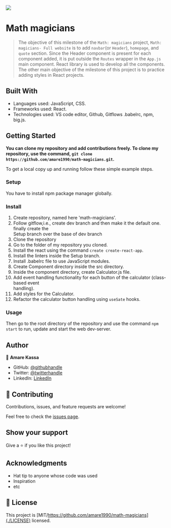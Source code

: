 ![](https://img.shields.io/badge/Microverse-blueviolet)

# Math magicians

> The objective of this milestone of the `Math: magicians` project, `Math: magicians- Full website` is to add `navbar`(or `Header`), `homepage`, and `quote` section. Since the Header component is present for each component added, it is put outside the `Routes` wrapper in the `App.js` main component. React library is used to develop all the components. The other main objective of the milestone of this project is to practice adding styles in React projects.


## Built With
- Languages used: JavaScript, CSS.
- Frameworks used: React.
- Technologies used: VS code editor, Github, Gitflows .babelrc, npm, big.js. 


## Getting Started

**You can clone my repository and add contributions freely. To clone my repository, use the command, `git clone https://github.com/amare1990/math-magicians.git`.**


To get a local copy up and running follow these simple example steps.

### Setup
You have to install npm package manager globally.

### Install
1. Create repository, named here 'math-magicians'.
2. Follow gitflow,i.e., create dev branch and then make it the default one. finally create the  
    Setup branch over the base of dev branch
3. Clone the repository
4. Go to the folder of my repository you cloned.
5. Install the react using the command `create create-react-app`.
6. Install the linters inside the Setup branch.
7. Install .babelrc file to use JavaScript modules.
8. Create Component directory inside the src directory.
9. Inside the component directory, create Calculator.js file.
10. Add event handling functionality for each button of the calculator (class-based event  
    handling).
11. Add styles for the Calculator.
12. Refactor the calculator button handling using `useSate` hooks.

### Usage
Then go to the root directory of the repository and use the command `npm start` to run, update and start the web dev-server.


## Author

👤 **Amare Kassa**

- GitHub: [@githubhandle](https://github.com/amare1990)
- Twitter: [@twitterhandle](https://twitter.com/twitterhandle)
- LinkedIn: [LinkedIn](https://linkedin.com/in/linkedinhandle)

## 🤝 Contributing

Contributions, issues, and feature requests are welcome!

Feel free to check the [issues page](https://github.com/amare1990/math-magicians/issues).

## Show your support

Give a ⭐️ if you like this project!

## Acknowledgments

- Hat tip to anyone whose code was used
- Inspiration
- etc

## 📝 License

This project is [MIT/https://github.com/amare1990/math-magicians](./LICENSE) licensed.